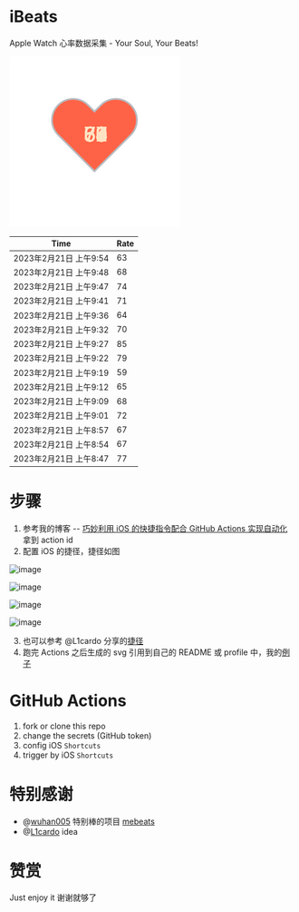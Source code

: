 # iBeats
Apple Watch 心率数据采集 - Your Soul, Your Beats!

![](./files/heart.svg)

<!--START_SECTION:my_heart_rate-->
| Time | Rate | 
 | ---- | ---- | 
| 2023年2月21日 上午9:54 | 63 |
| 2023年2月21日 上午9:48 | 68 |
| 2023年2月21日 上午9:47 | 74 |
| 2023年2月21日 上午9:41 | 71 |
| 2023年2月21日 上午9:36 | 64 |
| 2023年2月21日 上午9:32 | 70 |
| 2023年2月21日 上午9:27 | 85 |
| 2023年2月21日 上午9:22 | 79 |
| 2023年2月21日 上午9:19 | 59 |
| 2023年2月21日 上午9:12 | 65 |
| 2023年2月21日 上午9:09 | 68 |
| 2023年2月21日 上午9:01 | 72 |
| 2023年2月21日 上午8:57 | 67 |
| 2023年2月21日 上午8:54 | 67 |
| 2023年2月21日 上午8:47 | 77 |

<!--END_SECTION:my_heart_rate-->

# 步骤
1. 参考我的博客 -- [巧妙利用 iOS 的快捷指令配合 GitHub Actions 实现自动化](https://github.com/yihong0618/gitblog/issues/198) 拿到 action id
2. 配置 iOS 的捷径，捷径如图

![image](https://user-images.githubusercontent.com/15976103/122154218-0db0b480-ce97-11eb-93bb-5aec07c558dc.png)

![image](https://user-images.githubusercontent.com/15976103/122154236-186b4980-ce97-11eb-8e4b-70551a0391ae.png)

![image](https://user-images.githubusercontent.com/15976103/122154268-2d47dd00-ce97-11eb-902e-3acf292265a9.png)

![image](https://user-images.githubusercontent.com/15976103/122174055-fa144680-ceb4-11eb-9be2-3eb83cd516f7.png)

3. 也可以参考 @L1cardo 分享的[捷径](https://www.icloud.com/shortcuts/6ab6047b459c41ad822ad6b94b1c03d4)
4. 跑完 Actions 之后生成的 svg 引用到自己的 README 或 profile 中，我的[例子](https://github.com/yihong0618) 

# GitHub Actions

1. fork or clone this repo
2. change the secrets (GitHub token)
3. config iOS `Shortcuts` 
4. trigger by iOS `Shortcuts`

# 特别感谢
- @[wuhan005](https://github.com/wuhan005) 特别棒的项目 [mebeats](https://github.com/wuhan005/mebeats)
- @[L1cardo](https://github.com/L1cardo) idea

# 赞赏
Just enjoy it
谢谢就够了
